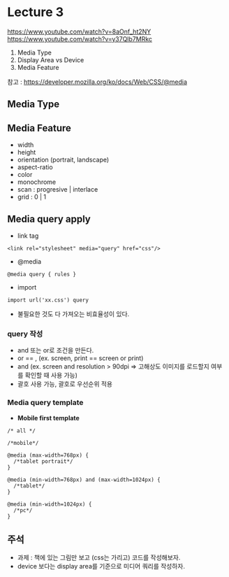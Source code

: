 # Lecture 3
https://www.youtube.com/watch?v=8aOnf_ht2NY
https://www.youtube.com/watch?v=y37Qlb7MRkc

1. Media Type
2. Display Area vs Device
3. Media Feature

참고 : https://developer.mozilla.org/ko/docs/Web/CSS/@media

## Media Type


## Media Feature
- width
- height
- orientation (portrait, landscape)
- aspect-ratio
- color
- monochrome
- scan : progresive | interlace
- grid : 0 | 1


## Media query apply
- link tag
```
<link rel="stylesheet" media="query" href="css"/>
```
- @media
```
@media query { rules }
```
- import
```
import url('xx.css') query
```


- 불필요한 것도 다 가져오는 비효율성이 있다.


### query 작성
- and 또는 or로 조건을 만든다.
- or == , (ex. screen, print == screen or print)
- and (ex. screen and resolution > 90dpi => 고해상도 이미지를 로드할지 여부를 확인할 때 사용 가능)
- 괄호 사용 가능, 괄호로 우선순위 적용


### Media query template
- **Mobile first template**

```
/* all */

/*mobile*/

@media (max-width=768px) {
  /*tablet portrait*/
}

@media (min-width=768px) and (max-width=1024px) {
  /*tablet*/
}

@media (min-width=1024px) {
  /*pc*/
}

```

## 주석
- 과제 : 책에 있는 그림만 보고 (css는 가리고) 코드를 작성해보자.
- device 보다는 display area를 기준으로 미디어 쿼리를 작성하자.
